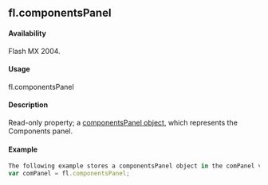 ## fl.componentsPanel

#### Availability

Flash MX 2004.

#### Usage

fl.componentsPanel

#### Description

Read-only property; a [componentsPanel object](#!wielmic/developers-animatesdk-docs/test/componentsPanel_object/componentsPanel_summary.md), which represents the Components panel.

#### Example

```javascript
The following example stores a componentsPanel object in the comPanel variable:
var comPanel = fl.componentsPanel;

```